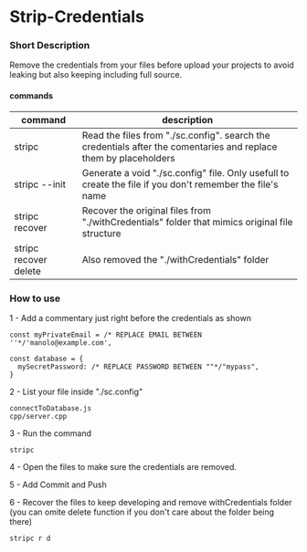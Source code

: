 # Strip-Credentials

### Short Description
Remove the credentials from your files before upload your projects to avoid leaking but also keeping including full source.

#### commands
| command | description |
| ------- | ----------- |
| stripc  | Read the files from "./sc.config". search the credentials after the comentaries and replace them by placeholders |
| stripc --init | Generate a void "./sc.config" file. Only usefull to create the file if you don't remember the file's name |
| stripc recover | Recover the original files from "./withCredentials" folder that mimics original file structure |
| stripc recover delete | Also removed the "./withCredentials" folder


### How to use
1 - Add a commentary just right before the credentials as shown
```
const myPrivateEmail = /* REPLACE EMAIL BETWEEN ''*/'manolo@example.com',

const database = {
  mySecretPassword: /* REPLACE PASSWORD BETWEEN ""*/"mypass",
}
```

2 - List your file inside "./sc.config"
```
connectToDatabase.js
cpp/server.cpp

```

3 - Run the command
```
stripc
```

4 - Open the files to make sure the credentials are removed.

5 - Add Commit and Push

6 - Recover the files to keep developing and remove withCredentials folder (you can omite delete function if you don't care about the folder being there)
```
stripc r d
```


